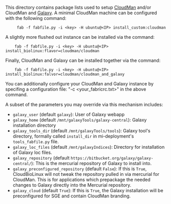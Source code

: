 This directory contains package lists used to setup [CloudMan][1] and/or CloudMan
and [Galaxy][2]. A minimal CloudMan machine can be configured with the following command:

         fab -f fabfile.py -i <key> -H ubuntu@<IP> install_custom:cloudman

A slightly more flushed out instance can be installed via the command:

        fab -f fabfile.py -i <key> -H ubuntu@<IP> install_biolinux:flavor=cloudman/cloudman

Finally, CloudMan and Galaxy can be installed together via the command:

        fab -f fabfile.py -i <key> -H ubuntu@<IP> install_biolinux:falvor=cloudman/cloudman_and_galaxy

You can additionally configure your CloudMan and Galaxy instance by specifing
a configuration file: "-c <your_fabricrc.txt>" in the above command.

A subset of the parameters you may override via this mechanism includes:

* `galaxy_user` (default `galaxy`): User of Galaxy webapp
* `galaxy_home` (default `/mnt/galaxyTools/galaxy-central`): Galaxy installation directory
* `galaxy_tools_dir` (default `/mnt/galaxyTools/tools`): Galaxy tool's directory, formally called `install_dir` in mi-deployment's `tools_fabfile.py` file.
* `galaxy_loc_files` (default `/mnt/galaxyIndices`): Directory for installation of Galaxy loc files.
* `galaxy_repository` (default `https://bitbucket.org/galaxy/galaxy-central/`): This is the mercurial repository of Galaxy to install into.
* `galaxy_preconfigured_repository` (default `False`): If this is `True`, CloudBioLinux will not tweak the repository pulled in via mercurial for CloudMan. This is for applications which prepackage the needed changes to Galaxy directly into the Mercurial repository.
* `galaxy_cloud` (default `True`): If this is `True`, the Galaxy installation will be preconfigured for SGE and contain CloudMan branding.

[1]: http://usecloudman.org/
[2]: http://usegalaxy.org/
[3]: http://cloudbiolinux.com/
